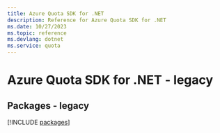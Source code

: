 ```yaml
---
title: Azure Quota SDK for .NET
description: Reference for Azure Quota SDK for .NET
ms.date: 10/27/2023
ms.topic: reference
ms.devlang: dotnet
ms.service: quota
---
```

# Azure Quota SDK for .NET - legacy
## Packages - legacy
[!INCLUDE [packages](quota-index.md)]